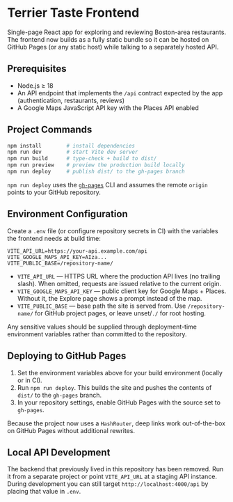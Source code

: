 # Terrier Taste Frontend

Single-page React app for exploring and reviewing Boston-area restaurants. The frontend now builds as a fully static bundle so it can be hosted on GitHub Pages (or any static host) while talking to a separately hosted API.

## Prerequisites

- Node.js ≥ 18
- An API endpoint that implements the `/api` contract expected by the app (authentication, restaurants, reviews)
- A Google Maps JavaScript API key with the Places API enabled

## Project Commands

```bash
npm install        # install dependencies
npm run dev        # start Vite dev server
npm run build      # type-check + build to dist/
npm run preview    # preview the production build locally
npm run deploy     # publish dist/ to the gh-pages branch
```

`npm run deploy` uses the [`gh-pages`](https://github.com/tschaub/gh-pages) CLI and assumes the remote `origin` points to your GitHub repository.

## Environment Configuration

Create a `.env` file (or configure repository secrets in CI) with the variables the frontend needs at build time:

```
VITE_API_URL=https://your-api.example.com/api
VITE_GOOGLE_MAPS_API_KEY=AIza...
VITE_PUBLIC_BASE=/repository-name/
```

- `VITE_API_URL` — HTTPS URL where the production API lives (no trailing slash). When omitted, requests are issued relative to the current origin.
- `VITE_GOOGLE_MAPS_API_KEY` — public client key for Google Maps + Places. Without it, the Explore page shows a prompt instead of the map.
- `VITE_PUBLIC_BASE` — base path the site is served from. Use `/repository-name/` for GitHub project pages, or leave unset/`./` for root hosting.

Any sensitive values should be supplied through deployment-time environment variables rather than committed to the repository.

## Deploying to GitHub Pages

1. Set the environment variables above for your build environment (locally or in CI).
2. Run `npm run deploy`. This builds the site and pushes the contents of `dist/` to the `gh-pages` branch.
3. In your repository settings, enable GitHub Pages with the source set to `gh-pages`.

Because the project now uses a `HashRouter`, deep links work out-of-the-box on GitHub Pages without additional rewrites.

## Local API Development

The backend that previously lived in this repository has been removed. Run it from a separate project or point `VITE_API_URL` at a staging API instance. During development you can still target `http://localhost:4000/api` by placing that value in `.env`.
